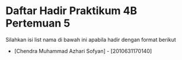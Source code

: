 # Daftar Hadir Praktikum 4B Pertemuan 5
Silahkan isi list nama di bawah ini apabila hadir dengan format berikut

- [Chendra Muhammad Azhari Sofyan] - [2010631170140]
